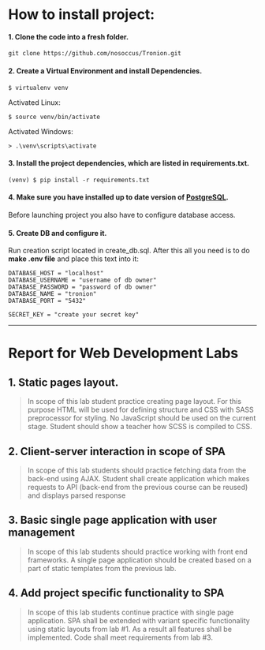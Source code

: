 # How to install project:

#### 1. Clone the code into a fresh folder.
    git clone https://github.com/nosoccus/Tronion.git
    
#### 2. Create a Virtual Environment and install Dependencies.
    
    $ virtualenv venv
    
Activated Linux: 
    
    $ source venv/bin/activate

Activated Windows:
    
    > .\venv\scripts\activate
    
#### 3. Install the project dependencies, which are listed in requirements.txt.
    
    (venv) $ pip install -r requirements.txt
    
#### 4. Make sure you have installed up to date version of [PostgreSQL](https://www.postgresql.org/download/).
Before launching project you also have to configure database access.

#### 5. Create DB and configure it.
Run creation script located in create_db.sql.
After this all you need is to do **make .env file** and place this text into it:

    DATABASE_HOST = "localhost"
    DATABASE_USERNAME = "username of db owner"
    DATABASE_PASSWORD = "password of db owner"
    DATABASE_NAME = "tronion"
    DATABASE_PORT = "5432"

    SECRET_KEY = "create your secret key"


----

# Report for Web Development Labs

## 1. Static pages layout.
> In scope of this lab student practice creating page layout. For this purpose HTML will be used
> for defining structure and CSS with SASS preprocessor for styling. No JavaScript should 
> be used on the current stage. Student should show a teacher how SCSS is compiled to CSS.

## 2. Client-server interaction in scope of SPA
> In scope of this lab students should practice fetching data from the back-end using AJAX.
> Student shall create application which makes requests to API (back-end from the previous 
> course can be reused) and displays parsed response

## 3. Basic single page application with user management
> In scope of this lab students should practice working with front end frameworks. A single page
> application should be created based on a part of static templates from the previous lab.

## 4. Add project specific functionality to SPA
> In scope of this lab students continue practice with single page application. SPA shall be
> extended with variant specific functionality using static layouts from lab #1. As a result 
> all features shall be implemented. Code shall meet requirements from lab #3.
